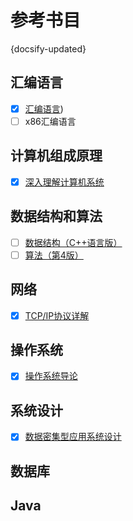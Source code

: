 # 参考书目
{docsify-updated}

## 汇编语言
- [X] [汇编语言](https://book.douban.com/subject/25726019/))
- [ ] x86汇编语言
## 计算机组成原理
- [X] [深入理解计算机系统](https://book.douban.com/subject/26912767/)
## 数据结构和算法
- [ ] [数据结构（C++语言版）](https://book.douban.com/subject/25859528/)
- [ ] [算法（第4版）](https://book.douban.com/subject/19952400/)
## 网络
- [X] [TCP/IP协议详解](https://book.douban.com/subject/1088054/)
## 操作系统
- [X] [操作系统导论](https://book.douban.com/subject/33463930/)
## 系统设计
- [X] [数据密集型应用系统设计](https://book.douban.com/subject/30329536/)
## 数据库
## Java

